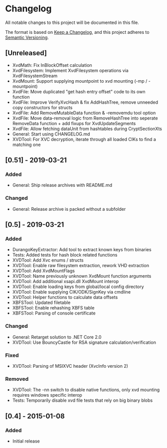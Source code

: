 # Changelog
All notable changes to this project will be documented in this file.

The format is based on [Keep a Changelog](https://keepachangelog.com/en/1.0.0/),
and this project adheres to [Semantic Versioning](https://semver.org/spec/v2.0.0.html).

## [Unreleased]
- XvdMath: Fix InBlockOffset calculation
- XvdFilesystem: Implement XvdFilesystem operations via XvdFilesystemStream
- XvdMount: Support supplying mountpoint to xvd mounting (-mp / -mountpoint)
- XvdFile: Move duplicated "get hash entry offset" code to its own function
- XvdFile: Improve VerifyXvcHash & fix AddHashTree, remove unneeded copy constructors for structs
- XvdFile: Add RemoveMutableData function & -removemdu tool option
- XvdFile: Move data-removal logic from RemoveHashTree into seperate RemoveData function + add fixups for XvdUpdateSegments
- XvdFile: Allow fetching dataUnit from hashtables during CryptSectionXts
- General: Start using CHANGELOG.md
- XVDTool: For XVC decryption, iterate through all loaded CIKs to find a matching one

## [0.51] - 2019-03-21
### Added
- General: Ship release archives with README.md

### Changed
- General: Release archive is packed without a subfolder

## [0.5] - 2019-03-21
### Added
- DurangoKeyExtractor: Add tool to extract known keys from binaries
- Tests: Added tests for hash block related functions
- XVDTool: Add Xvc enums / structs
- XVDTool: Enable raw filesystem extraction, rework VHD extraction
- XVDTool: Add XvdMountFlags
- XVDTool: Name previously unknown XvdMount function arguments
- XVDTool: Add additional xsapi.dll XvdMount interop
- XVDTool: Enable loading keys from global/local config directory
- XVDTool: Enable supplying CIK/ODK/SignKey via cmdline
- XVDTool: Helper functions to calculate data offsets
- XBFSTool: Updated filetable
- XBFSTool: Enable rehashing XBFS table
- XBFSTool: Parsing of console certificate

### Changed
- General: Retarget solution to .NET Core 2.0
- XVDTool: Use BouncyCastle for RSA signature calculation/verification

### Fixed
- XVDTool: Parsing of MSIXVC header (XvcInfo version 2)

### Removed
- XVDTool: The -nn switch to disable native functions, only xvd mounting requires windows specific interop
- Tests: Temporarily disable xvd file tests that rely on big binary blobs

## [0.4] - 2015-01-08
### Added
- Initial release
